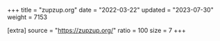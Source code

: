 +++
title = "zupzup.org"
date = "2022-03-22"
updated = "2023-07-30"
weight = 7153

[extra]
source = "https://zupzup.org/"
ratio = 100
size = 7
+++
